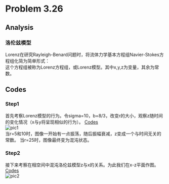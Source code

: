 # Problem 3.26

## Analysis
### 洛伦兹模型
Lorenz在研究Rayleigh-Benard问题时，将流体力学基本方程组Navier-Stokes方程组化简为简单形式：  
<img src="http://latex.codecogs.com/gif.latex?\frac{dx}{dt}=\sigma(y-x)" alt="" title="" /> <br/>
<img src="http://latex.codecogs.com/gif.latex?\frac{dy}{dt}=-xz+rx-y" alt="" title="" /> <br/>
<img src="http://latex.codecogs.com/gif.latex?\frac{dz}{dt}=xy-bz" alt="" title="" /> <br/>
这个方程组被称为Lorenz方程组，或Lorenz模型。其中x,y,z为变量，其余为常数。
## Codes
### Step1
首先考察Lorenz模型的行为。令sigma=10，b=8/3，改变r的大小，观察z随时间的变化情况（x与y将呈现相似的行为）。
[Codes](https://raw.githubusercontent.com/Monotone1997/computationalphysics_N2015301020041/master/Exercise_08/py1.py)  
![pic1](https://github.com/Monotone1997/computationalphysics_N2015301020041/blob/master/Exercise_08/QQ%E6%88%AA%E5%9B%BE20171103162159.jpg)  
当r=5和10时，图像一开始有一点振荡，随后振幅衰减，z变成一个与时间无关的常数。
当r=25时，图像最终变为混沌状态。

### Step2
接下来考察在相空间中混沌洛伦兹模型z与x的关系。为此我们在x-z平面作图。
[Codes](https://raw.githubusercontent.com/Monotone1997/computationalphysics_N2015301020041/master/Exercise_08/py2.py)  
![pic2](https://github.com/Monotone1997/computationalphysics_N2015301020041/blob/master/Exercise_08/QQ%E6%88%AA%E5%9B%BE20171103162546.jpg)


